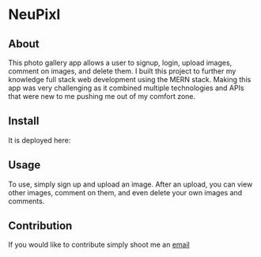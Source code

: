 # NeuPixl

## About
This photo gallery app allows a user to signup, login, upload images, comment on images, and delete them. I built this project to further my knowledge full stack web development using the MERN stack. Making this app was very challenging as it combined multiple technologies and APIs that were new to me pushing me out of my comfort zone.

## Install

It is deployed here:

## Usage

To use, simply sign up and upload an image. After an upload, you can view other images, comment on them, and even delete your own images and comments.

## Contribution

If you would like to contribute simply shoot me an [email](jdellis490@gmail.com)